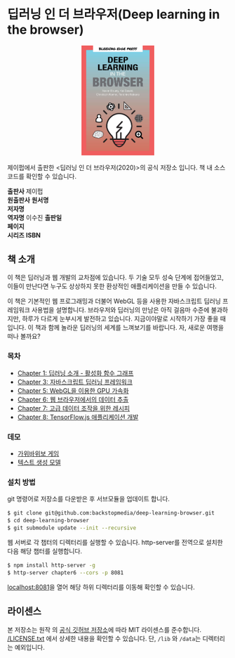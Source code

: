 # 딥러닝 인 더 브라우저(Deep learning in the browser)

<p align="center">
<img src="cover.jpg?raw=true" width="33%"/>
</p>

제이펍에서 출판한 <딥러닝 인 더 브라우저(2020)>의 공식 저장소 입니다. 책 내 소스 코드를 확인할 수 있습니다.


**출판사** 제이펍  
**원출판사** 
**원서명**  
**저자명**  
**역자명** 이수진
**출판일**    
**페이지**    
**시리즈** 
**ISBN**  

## 책 소개
이 책은 딥러닝과 웹 개발의 교차점에 있습니다. 두 기술 모두 성숙 단계에 접어들었고, 이들이 만난다면 누구도 상상하지 못한 환상적인 애플리케이션을 만들 수 있습니다.

이 책은 기본적인 웹 프로그래밍과 더불어 WebGL 등을 사용한 자바스크립트 딥러닝 프레임워크 사용법을 설명합니다. 브라우저와 딥러닝의 만남은 아직 걸음마 수준에 불과하지만, 하루가 다르게 눈부시게 발전하고 있습니다. 지금이야말로 시작하기 가장 좋을 때입니다. 이 책과 함께 놀라운 딥러닝의 세계를 느껴보기를 바랍니다. 자, 새로운 여행을 떠나 볼까요?

### 목차
* [Chapter 1: 딥러닝 소개 - 활성화 함수 그래프](/chapter1)
* [Chapter 3: 자바스크립트 딥러닝 프레임워크](/chapter3)
* [Chapter 5: WebGL을 이용한 GPU 가속화](/chapter5)
* [Chapter 6: 웹 브라우저에서의 데이터 추출](/chapter6)
* [Chapter 7: 고급 데이터 조작을 위한 레시피](/chapter7)
* [Chapter 8:  TensorFlow.js 애플리케이션 개발](/chapter8)

### 데모
* [가위바위보 게임](https://reiinakano.com/tfjs-rock-paper-scissors/)
* [텍스트 생성 모델](https://reiinakano.com/tfjs-lstm-text-generation/)
  
### 설치 방법

git 명령어로 저장소를 다운받은 후 서브모듈을 업데이트 합니다.

```sh
$ git clone git@github.com:backstopmedia/deep-learning-browser.git
$ cd deep-learning-browser
$ git submodule update --init --recursive
```

웹 서버로 각 챕터의 디렉터리를 실행할 수 있습니다. http-server를 전역으로 설치한 다음 해당 챕터를 실행합니다.

```sh
$ npm install http-server -g
$ http-server chapter6 --cors -p 8081
```

[localhost:8081](http://localhost:8081)을 열어 해당 하위 디렉터리를 이동해 확인할 수 있습니다.

## 라이센스 

본 저장소는 원작 <Deep learning in the browser>의 [공식 깃허브 저장소](https://github.com/backstopmedia/deep-learning-browser)에 따라 MIT 라이센스를 준수합니다. [/LICENSE.txt](/LICENSE.txt) 에서 상세한 내용을 확인할 수 있습니다. 단, `/lib` 와 `/data`는 디렉터리는 예외입니다.